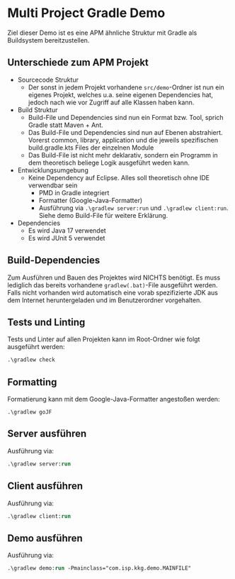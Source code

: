 # Multi Project Gradle Demo

Ziel dieser Demo ist es eine APM ähnliche Struktur mit Gradle als Buildsystem bereitzustellen.

## Unterschiede zum APM Projekt

* Sourcecode Struktur
  * Der sonst in jedem Projekt vorhandene `src/demo`-Ordner ist nun ein eigenes Projekt, welches u.a. seine eigenen Dependencies hat, jedoch nach wie vor Zugriff auf alle Klassen haben kann.
* Build Struktur
  * Build-File und Dependencies sind nun ein Format bzw. Tool, sprich Gradle statt Maven + Ant.
  * Das Build-File und Dependencies sind nun auf Ebenen abstrahiert. Vorerst common, library, application und die jeweils spezifischen build.gradle.kts Files der einzelnen Module
  * Das Build-File ist nicht mehr deklarativ, sondern ein Programm in dem theoretisch beliege Logik ausgeführt weden kann.
* Entwicklungsumgebung
  * Keine Dependency auf Eclipse. Alles soll theoretisch ohne IDE verwendbar sein
    * PMD in Gradle integriert
    * Formatter (Google-Java-Formatter)
    * Ausführung via `.\gradlew server:run` und `.\gradlew client:run`. Siehe demo Build-File für weitere Erklärung.
* Dependencies
  * Es wird Java 17 verwendet
  * Es wird JUnit 5 verwendet

## Build-Dependencies

Zum Ausführen und Bauen des Projektes wird NICHTS benötigt. Es muss lediglich das bereits vorhandene `gradlew(.bat)`-File ausgeführt werden. Falls nicht vorhanden wird automatisch eine vorab spezifizierte JDK aus dem Internet heruntergeladen und im Benutzerordner vorgehalten.

## Tests und Linting

Tests und Linter auf allen Projekten kann im Root-Ordner wie folgt ausgeführt werden:

```ps
.\gradlew check
```

## Formatting

Formatierung kann mit dem Google-Java-Formatter angestoßen werden:

```
.\gradlew goJF
```

## Server ausführen

Ausführung via:

```ps
.\gradlew server:run
```

## Client ausführen

Ausführung via:

```ps
.\gradlew client:run
```

## Demo ausführen

Ausführung via:

```ps
.\gradlew demo:run -Pmainclass="com.isp.kkg.demo.MAINFILE"
```
